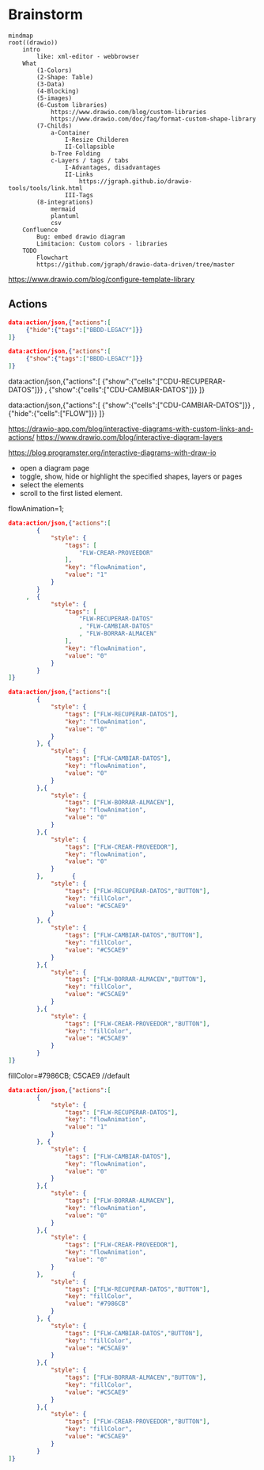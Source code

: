 # Brainstorm


```mermaid
mindmap
root((drawio))
	intro
		like: xml-editor - webbrowser
	What
		(1-Colors)
		(2-Shape: Table)
		(3-Data)
		(4-Blocking)
		(5-images)
		(6-Custom libraries)
			https://www.drawio.com/blog/custom-libraries
			https://www.drawio.com/doc/faq/format-custom-shape-library
		(7-Childs)
			a-Container
				I-Resize Childeren
				II-Collapsible
			b-Tree Folding
			c-Layers / tags / tabs
				I-Advantages, disadvantages
				II-Links
					https://jgraph.github.io/drawio-tools/tools/link.html
				III-Tags    
		(8-integrations)
			mermaid
			plantuml      
			csv
	Confluence
		Bug: embed drawio diagram
		Limitacion: Custom colors - libraries
	TODO
		Flowchart   
		https://github.com/jgraph/drawio-data-driven/tree/master
```
https://www.drawio.com/blog/configure-template-library

## Actions

```json
data:action/json,{"actions":[
     {"hide":{"tags":["BBDD-LEGACY"]}}
]}
```

```json
data:action/json,{"actions":[
     {"show":{"tags":["BBDD-LEGACY"]}}
]}
```



data:action/json,{"actions":[
     {"show":{"cells":["CDU-RECUPERAR-DATOS"]}}
    , {"show":{"cells":["CDU-CAMBIAR-DATOS"]}} 
]}


data:action/json,{"actions":[
     {"show":{"cells":["CDU-CAMBIAR-DATOS"]}}
     , {"hide":{"cells":["FLOW"]}}
]}


https://drawio-app.com/blog/interactive-diagrams-with-custom-links-and-actions/
https://www.drawio.com/blog/interactive-diagram-layers

https://blog.programster.org/interactive-diagrams-with-draw-io

- open a diagram page
- toggle, show, hide or highlight the specified shapes, layers or pages
- select the elements
- scroll to the first listed element.


flowAnimation=1;


```json
data:action/json,{"actions":[
        {
            "style": {
                "tags": [
                    "FLW-CREAR-PROVEEDOR"
                ],
                "key": "flowAnimation",
                "value": "1"
            }
        }
     ,  {
            "style": {
                "tags": [
                    "FLW-RECUPERAR-DATOS"
                    , "FLW-CAMBIAR-DATOS"
                    , "FLW-BORRAR-ALMACEN"
                ],
                "key": "flowAnimation",
                "value": "0"
            }
        }  
]}        
```




```json
data:action/json,{"actions":[
        {
            "style": {
                "tags": ["FLW-RECUPERAR-DATOS"],
                "key": "flowAnimation",
                "value": "0"
            }
        }, {
            "style": {
                "tags": ["FLW-CAMBIAR-DATOS"],
                "key": "flowAnimation",
                "value": "0"
            }
        },{
            "style": {
                "tags": ["FLW-BORRAR-ALMACEN"],
                "key": "flowAnimation",
                "value": "0"
            }
        },{
            "style": {
                "tags": ["FLW-CREAR-PROVEEDOR"],
                "key": "flowAnimation",
                "value": "0"
            }
        },        {
            "style": {
                "tags": ["FLW-RECUPERAR-DATOS","BUTTON"],
                "key": "fillColor",
                "value": "#C5CAE9"
            }
        }, {
            "style": {
                "tags": ["FLW-CAMBIAR-DATOS","BUTTON"],
                "key": "fillColor",
                "value": "#C5CAE9"
            }
        },{
            "style": {
                "tags": ["FLW-BORRAR-ALMACEN","BUTTON"],
                "key": "fillColor",
                "value": "#C5CAE9"
            }
        },{
            "style": {
                "tags": ["FLW-CREAR-PROVEEDOR","BUTTON"],
                "key": "fillColor",
                "value": "#C5CAE9"
            }
        }
]}        
```
fillColor=#7986CB;
C5CAE9 //default




```json
data:action/json,{"actions":[
        {
            "style": {
                "tags": ["FLW-RECUPERAR-DATOS"],
                "key": "flowAnimation",
                "value": "1"
            }
        }, {
            "style": {
                "tags": ["FLW-CAMBIAR-DATOS"],
                "key": "flowAnimation",
                "value": "0"
            }
        },{
            "style": {
                "tags": ["FLW-BORRAR-ALMACEN"],
                "key": "flowAnimation",
                "value": "0"
            }
        },{
            "style": {
                "tags": ["FLW-CREAR-PROVEEDOR"],
                "key": "flowAnimation",
                "value": "0"
            }
        },        {
            "style": {
                "tags": ["FLW-RECUPERAR-DATOS","BUTTON"],
                "key": "fillColor",
                "value": "#7986CB"
            }
        }, {
            "style": {
                "tags": ["FLW-CAMBIAR-DATOS","BUTTON"],
                "key": "fillColor",
                "value": "#C5CAE9"
            }
        },{
            "style": {
                "tags": ["FLW-BORRAR-ALMACEN","BUTTON"],
                "key": "fillColor",
                "value": "#C5CAE9"
            }
        },{
            "style": {
                "tags": ["FLW-CREAR-PROVEEDOR","BUTTON"],
                "key": "fillColor",
                "value": "#C5CAE9"
            }
        }
]}        
```


